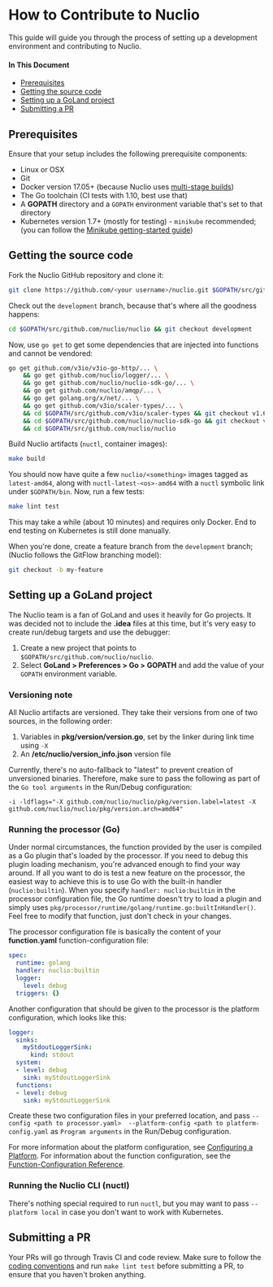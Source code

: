 # How to Contribute to Nuclio

This guide will guide you through the process of setting up a development environment and contributing to Nuclio. 

#### In This Document
- [Prerequisites](#prerequisites)
- [Getting the source code](#get-source)
- [Setting up a GoLand project](#goland-setup)
- [Submitting a PR](#submitting-a-pr)

<a id="prerequisites"></a>
## Prerequisites

Ensure that your setup includes the following prerequisite components:

- Linux or OSX
- Git
- Docker version 17.05+ (because Nuclio uses [multi-stage builds](https://docs.docker.com/engine/userguide/eng-image/multistage-build/))
- The Go toolchain (CI tests with 1.10, best use that)
- A **GOPATH** directory and a `GOPATH` environment variable that's set to that directory
- Kubernetes version 1.7+ (mostly for testing) - `minikube` recommended; (you can follow the [Minikube getting-started guide](/docs/setup/minikube/getting-started-minikube.md))

<a id="get-source"></a>
## Getting the source code

Fork the Nuclio GitHub repository and clone it:

```sh
git clone https://github.com/<your username>/nuclio.git $GOPATH/src/github.com/nuclio/nuclio
```

Check out the `development` branch, because that's where all the goodness happens:

```sh
cd $GOPATH/src/github.com/nuclio/nuclio && git checkout development
```

Now, use `go get` to get some dependencies that are injected into functions and cannot be vendored:

```sh
go get github.com/v3io/v3io-go-http/... \
    && go get github.com/nuclio/logger/... \
    && go get github.com/nuclio/nuclio-sdk-go/... \
    && go get github.com/nuclio/amqp/... \
    && go get golang.org/x/net/... \
    && go get github.com/v3io/scaler-types/... \
    && cd $GOPATH/src/github.com/v3io/scaler-types && git checkout v1.6.0 \
    && cd $GOPATH/src/github.com/nuclio/nuclio-sdk-go && git checkout v0.0.1 \
    && cd $GOPATH/src/github.com/nuclio/nuclio
```

Build Nuclio artifacts (`nuctl`, container images):

```sh
make build
```

You should now have quite a few `nuclio/<something>` images tagged as `latest-amd64`, along with `nuctl-latest-<os>-amd64` with a `nuctl` symbolic link under `$GOPATH/bin`. Now, run a few tests:

```sh
make lint test
```

This may take a while (about 10 minutes) and requires only Docker. End to end testing on Kubernetes is still done manually.

When you're done, create a feature branch from the `development` branch; (Nuclio follows the GitFlow branching model):

```sh
git checkout -b my-feature
```

<a id="goland-setup"></a>
## Setting up a GoLand project

The Nuclio team is a fan of GoLand and uses it heavily for Go projects. It was decided not to include the **.idea** files at this time, but it's very easy to create run/debug targets and use the debugger:
1. Create a new project that points to `$GOPATH/src/github.com/nuclio/nuclio`.
2. Select **GoLand > Preferences > Go > GOPATH** and add the value of your `GOPATH` environment variable.

<a id="goland-versioning-note"></a>
### Versioning note

All Nuclio artifacts are versioned. They take their versions from one of two sources, in the following order:

1. Variables in **pkg/version/version.go**, set by the linker during link time using `-X`
2. An **/etc/nuclio/version_info.json** version file

Currently, there's no auto-fallback to "latest" to prevent creation of unversioned binaries. Therefore, make sure to pass the following as part of the `Go tool arguments` in the Run/Debug configuration:
```
-i -ldflags="-X github.com/nuclio/nuclio/pkg/version.label=latest -X github.com/nuclio/nuclio/pkg/version.arch=amd64"
``` 

<a id="goland-run-go-processor"></a>
### Running the processor (Go)

Under normal circumstances, the function provided by the user is compiled as a Go plugin that's loaded by the processor. If you need to debug this plugin loading mechanism, you're advanced enough to find your way around. If all you want to do is test a new feature on the processor, the easiest way to achieve this is to use Go with the built-in handler (`nuclio:builtin`). When you specify `handler: nuclio:builtin` in the processor configuration file, the Go runtime doesn't try to load a plugin and simply uses `pkg/processor/runtime/golang/runtime.go:builtInHandler()`. Feel free to modify that function, just don't check in your changes. 

The processor configuration file is basically the content of your **function.yaml** function-configuration file:
```yaml
spec:
  runtime: golang
  handler: nuclio:builtin
  logger:
    level: debug
  triggers: {}
```

Another configuration that should be given to the processor is the platform configuration, which looks like this:
```yaml
logger:
  sinks:
    myStdoutLoggerSink:
      kind: stdout
  system:
  - level: debug
    sink: myStdoutLoggerSink
  functions:
  - level: debug
    sink: myStdoutLoggerSink
```

Create these two configuration files in your preferred location, and pass `--config <path to processor.yaml> 
--platform-config <path to platform-config.yaml` as `Program arguments` in the Run/Debug configuration.

For more information about the platform configuration, see [Configuring a Platform](/docs/tasks/configuring-a-platform.md#configuration-elements).
For information about the function configuration, see the [Function-Configuration Reference](/docs/reference/function-configuration/function-configuration-reference.md).

<a id="goland-run-cli"></a>
### Running the Nuclio CLI (nuctl)

There's nothing special required to run `nuctl`, but you may want to pass `--platform local` in case you don't want to work with Kubernetes. 

<a id="submitting-a-pr"></a>
## Submitting a PR

Your PRs will go through Travis CI and code review. Make sure to follow the [coding conventions](/docs/devel/coding-conventions.md) and run `make lint test` before submitting a PR, to ensure that you haven't broken anything.

